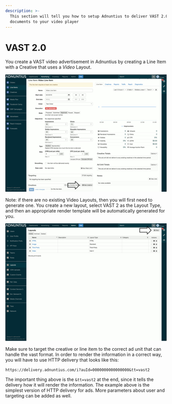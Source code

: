 ```yaml
---
description: >-
  This section will tell you how to setup Adnuntius to deliver VAST 2.0
  documents to your video player
---
```


# VAST 2.0

You create a VAST video advertisement in Adnuntius by creating a Line Item with a Creative that uses a _Video_ Layout.

![](../.gitbook/assets/video_creative.gif)

Note: if there are no existing Video Layouts, then you will first need to generate one. You create a new layout, select VAST 2 as the Layout Type, and then an appropriate render template will be automatically generated for you.

![](../.gitbook/assets/create_layout.gif)

Make sure to target the creative or line item to the correct ad unit that can handle the vast format. In order to render the information in a correct way, you will have to use HTTP delivery that looks like this:

```http
https://delivery.adnuntius.com/i?auId=0000000000000000&tt=vast2
```

The important thing above is the `&tt=vast2` at the end, since it tells the delivery how it will render the information. The example above is the simplest version of HTTP delivery for ads. More parameters about user and targeting can be added as well.

